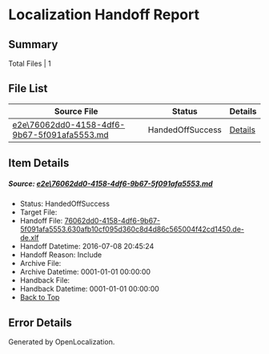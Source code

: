 # <a name='report-top'></a> Localization Handoff Report

## Summary
 Total Files | 1

## File List
 Source File | Status | Details 
 ----------- | ------ | ------- 
 [e2e\76062dd0-4158-4df6-9b67-5f091afa5553.md](https://github.com/OpenLocalizationTestOrg/oltest/blob/b5775170723c047263c58e6486eb7c7b8e25663d/e2e/76062dd0-4158-4df6-9b67-5f091afa5553.md) | HandedOffSuccess | [Details](#9467f37df1ba66ec58039c147f2df91e544c5a511)

## Item Details
##### <a name='9467f37df1ba66ec58039c147f2df91e544c5a511'></a> Source: [e2e\76062dd0-4158-4df6-9b67-5f091afa5553.md](https://github.com/OpenLocalizationTestOrg/oltest/blob/b5775170723c047263c58e6486eb7c7b8e25663d/e2e/76062dd0-4158-4df6-9b67-5f091afa5553.md)
* Status: HandedOffSuccess
* Target File: 
* Handoff File: [76062dd0-4158-4df6-9b67-5f091afa5553.630afb10cf095d360c8d4d86c565004f42cd1450.de-de.xlf](https://github.com/OpenLocalizationTestOrg/olhandoff-e2e/blob/b58b65bd687e05c8e74cb25f7ff32bf6945c06bd/ol-handoff/OpenLocalizationTestOrg/oltest-dede-fly/ci/ht/76062dd0-4158-4df6-9b67-5f091afa5553.630afb10cf095d360c8d4d86c565004f42cd1450.de-de.xlf)
* Handoff Datetime: 2016-07-08 20:45:24
* Handoff Reason: Include
* Archive File: 
* Archive Datetime: 0001-01-01 00:00:00
* Handback File: 
* Handback Datetime: 0001-01-01 00:00:00
* [Back to Top](#report-top)


## Error Details

Generated by OpenLocalization.
